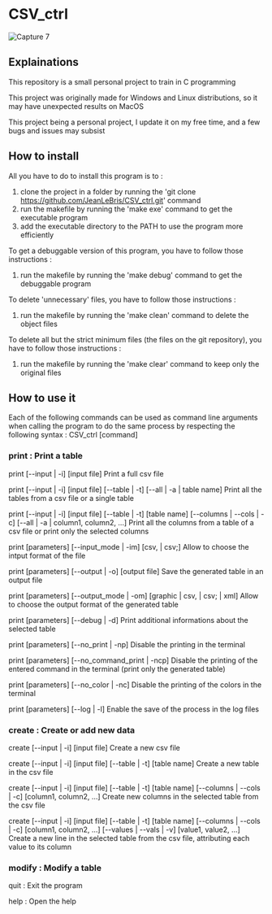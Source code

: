 # CSV_ctrl

![Capture 7](https://github.com/JeanLeBris/CSV_ctrl/assets/56840109/80023956-d5de-4b90-9f16-176a42cb4f6e)

## Explainations

This repository is a small personal project to train in C programming

This project was originally made for Windows and Linux distributions, so it may have unexpected results on MacOS

This project being a personal project, I update it on my free time, and a few bugs and issues may subsist

## How to install

All you have to do to install this program is to :
  1. clone the project in a folder by running the 'git clone https://github.com/JeanLeBris/CSV_ctrl.git' command
  2. run the makefile by running the 'make exe' command to get the executable program
  3. add the executable directory to the PATH to use the program more efficiently

To get a debuggable version of this program, you have to follow those instructions :
  1. run the makefile by running the 'make debug' command to get the debuggable program

To delete 'unnecessary' files, you have to follow those instructions :
  1. run the makefile by running the 'make clean' command to delete the object files

To delete all but the strict minimum files (the files on the git repository), you have to follow those instructions :
  1. run the makefile by running the 'make clear' command to keep only the original files

## How to use it

Each of the following commands can be used as command line arguments when calling the program to do the same process by respecting the following syntax :
	CSV_ctrl [command]

### print : Print a table

print [--input | -i] [input file]
	Print a full csv file

print [--input | -i] [input file] [--table | -t] [--all | -a | table name]
	Print all the tables from a csv file or a single table

print [--input | -i] [input file] [--table | -t] [table name] [--columns | --cols | -c] [--all | -a | column1, column2, ...]
	Print all the columns from a table of a csv file or print only the selected columns

print [parameters] [--input_mode | -im] [csv, | csv;]
	Allow to choose the intput format of the file

print [parameters] [--output | -o] [output file]
	Save the generated table in an output file

print [parameters] [--output_mode | -om] [graphic | csv, | csv; | xml]
	Allow to choose the output format of the generated table

print [parameters] [--debug | -d]
	Print additional informations about the selected table

print [parameters] [--no_print | -np] 
	Disable the printing in the terminal

print [parameters] [--no_command_print | -ncp] 
	Disable the printing of the entered command in the terminal (print only the generated table)

print [parameters] [--no_color | -nc] 
	Disable the printing of the colors in the terminal

print [parameters] [--log | -l]
	Enable the save of the process in the log files

### create : Create or add new data

create [--input | -i] [input file]
	Create a new csv file

create [--input | -i] [input file] [--table | -t] [table name]
	Create a new table in the csv file

create [--input | -i] [input file] [--table | -t] [table name] [--columns | --cols | -c] [column1, column2, ...]
	Create new columns in the selected table from the csv file

create [--input | -i] [input file] [--table | -t] [table name] [--columns | --cols | -c] [column1, column2, ...] [--values | --vals | -v] [value1, value2, ...]
	Create a new line in the selected table from the csv file, attributing each value to its column

### modify : Modify a table

quit : Exit the program

help : Open the help
